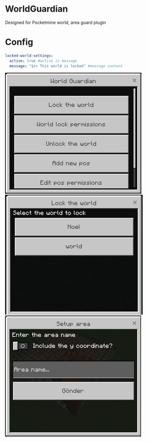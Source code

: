 # WorldGuardian
Designed for Pocketmine world, area guard plugin

# Config
```yaml
locked-world-settings:
  active: true #active is message
  message: "§c> This world is locked" #message content
```

![img.png](assets/img.png)
![img1.png](assets/img_1.png)
![img2.png](assets/img_2.png)